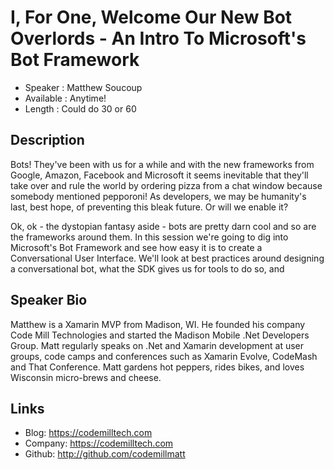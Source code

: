 I, For One, Welcome Our New Bot Overlords - An Intro To Microsoft's Bot Framework
========================

* Speaker   : Matthew Soucoup
* Available : Anytime!
* Length    : Could do 30 or 60

Description
-----------

Bots! They've been with us for a while and with the new frameworks from Google, Amazon, Facebook and Microsoft it seems inevitable that they'll take over and rule the world by ordering pizza from a chat window because somebody mentioned pepporoni! As developers, we may be humanity's last, best hope, of preventing this bleak future. Or will we enable it?

Ok, ok - the dystopian fantasy aside - bots are pretty darn cool and so are the frameworks around them. In this session we're going to dig into Microsoft's Bot Framework and see how easy it is to create a Conversational User Interface. We'll look at best practices around designing a conversational bot, what the SDK gives us for tools to do so, and  


Speaker Bio
-----------

Matthew is a Xamarin MVP from Madison, WI. He founded his company Code Mill Technologies and started the Madison Mobile .Net Developers Group.  Matt regularly speaks on .Net and Xamarin development at user groups, code camps and conferences such as Xamarin Evolve, CodeMash and That Conference. Matt gardens hot peppers, rides bikes, and loves Wisconsin micro-brews and cheese.

Links
-----

* Blog: https://codemilltech.com
* Company: https://codemilltech.com
* Github: http://github.com/codemillmatt

